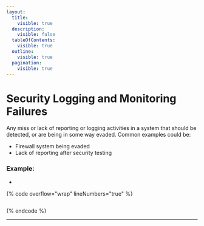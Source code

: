 ```yaml
---
layout:
  title:
    visible: true
  description:
    visible: false
  tableOfContents:
    visible: true
  outline:
    visible: true
  pagination:
    visible: true
---
```


# Security Logging and Monitoring Failures

Any miss or lack of reporting or logging activities in a system that should be detected, or are being in some way evaded. Common examples could be:

* Firewall system being evaded
* Lack of reporting after security testing

### Example:

*

{% code overflow="wrap" lineNumbers="true" %}
```bash
```
{% endcode %}

***

